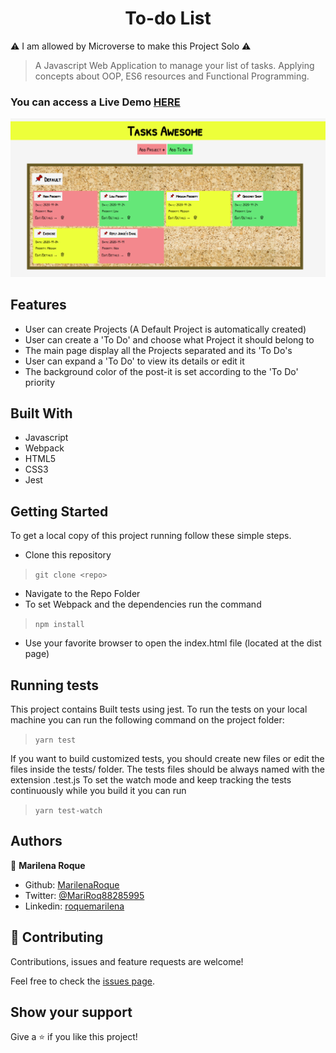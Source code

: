 <h1 align="center">To-do List</h1>

⚠️ I am allowed by Microverse to make this Project Solo ⚠️


> A Javascript Web Application to manage your list of tasks. Applying concepts about OOP, ES6 resources and Functional Programming.



### You can access a Live Demo [HERE](https://raw.githack.com/MarilenaRoque/ToDoList/feature/app/dist/index.html)

![Screenshot](./src/images/screenshot.png)

## Features

- User can create Projects (A Default Project is automatically created)
- User can create a 'To Do' and choose what Project it should belong to
- The main page display all the Projects separated and its 'To Do's
- User can expand a 'To Do' to view its details or edit it
- The background color of the post-it is set according to the 'To Do' priority

## Built With

- Javascript
- Webpack
- HTML5
- CSS3
- Jest


## Getting Started

To get a local copy of this project running follow these simple steps.

- Clone this repository
 > `git clone <repo>`
- Navigate to the Repo Folder
- To set Webpack and the dependencies run the command
> `npm install`
- Use your favorite browser to open the index.html file (located at the dist page)

## Running tests

This project contains Built tests using jest. To run the tests on your local machine you can run the following command on the project folder:
 > `yarn test`

 If you want to build customized tests, you should create new files or edit the files inside the tests/ folder.
 The tests files should be always named with the extension .test.js
 To set the watch mode and keep tracking the tests continuously while you build it you can run
> `yarn test-watch`


## Authors

👤 **Marilena Roque**

- Github: [MarilenaRoque](https://github.com/MarilenaRoque)
- Twitter: [@MariRoq88285995](https://twitter.com/MariRoq88285995)
- Linkedin: [roquemarilena](https://www.linkedin.com/in/roquemarilena/)


## 🤝 Contributing

Contributions, issues and feature requests are welcome!

Feel free to check the [issues page](issues/).


## Show your support

Give a ⭐️ if you like this project!